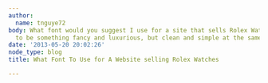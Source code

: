 ```yaml
---
author:
  name: tnguye72
body: What font would you suggest I use for a site that sells Rolex Watches? Needs
  to be something fancy and luxurious, but clean and simple at the same time.
date: '2013-05-20 20:02:26'
node_type: blog
title: What Font To Use for A Website selling Rolex Watches

---
```

